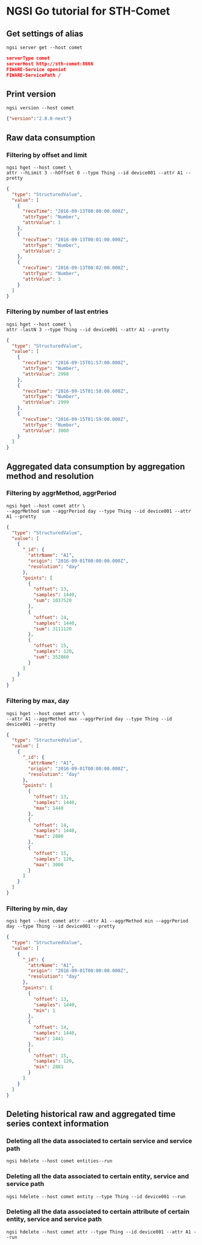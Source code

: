 # NGSI Go tutorial for STH-Comet

## Get settings of alias

```console
ngsi server get --host comet
```

```json
serverType comet
serverHost http://sth-comet:8666
FIWARE-Service openiot
FIWARE-ServicePath /
```

## Print version

```
ngsi version --host comet
```

```json
{"version":"2.8.0-next"}
```

## Raw data consumption

### Filtering by offset and limit

```console
ngsi hget --host comet \
attr --hLimit 3 --hOffset 0 --type Thing --id device001 --attr A1 --pretty
```

```json
{
  "type": "StructuredValue",
  "value": [
    {
      "recvTime": "2016-09-13T00:00:00.000Z",
      "attrType": "Number",
      "attrValue": 1
    },
    {
      "recvTime": "2016-09-13T00:01:00.000Z",
      "attrType": "Number",
      "attrValue": 2
    },
    {
      "recvTime": "2016-09-13T00:02:00.000Z",
      "attrType": "Number",
      "attrValue": 3
    }
  ]
}
```

### Filtering by number of last entries

```console
ngsi hget --host comet \
attr -lastN 3 --type Thing --id device001 --attr A1 --pretty
```

```json
{
  "type": "StructuredValue",
  "value": [
    {
      "recvTime": "2016-09-15T01:57:00.000Z",
      "attrType": "Number",
      "attrValue": 2998
    },
    {
      "recvTime": "2016-09-15T01:58:00.000Z",
      "attrType": "Number",
      "attrValue": 2999
    },
    {
      "recvTime": "2016-09-15T01:59:00.000Z",
      "attrType": "Number",
      "attrValue": 3000
    }
  ]
}
```
## Aggregated data consumption by aggregation method and resolution

### Filtering by aggrMethod, aggrPeriod

```console
ngsi hget --host comet attr \
--aggrMethod sum --aggrPeriod day --type Thing --id device001 --attr A1 --pretty
```

```json
{
  "type": "StructuredValue",
  "value": [
    {
      "_id": {
        "attrName": "A1",
        "origin": "2016-09-01T00:00:00.000Z",
        "resolution": "day"
      },
      "points": [
        {
          "offset": 13,
          "samples": 1440,
          "sum": 1037520
        },
        {
          "offset": 14,
          "samples": 1440,
          "sum": 3111120
        },
        {
          "offset": 15,
          "samples": 120,
          "sum": 352860
        }
      ]
    }
  ]
}
```

### Filtering by max, day

```console
ngsi hget --host comet attr \
--attr A1 --aggrMethod max --aggrPeriod day --type Thing --id device001 --pretty
```

```json
{
  "type": "StructuredValue",
  "value": [
    {
      "_id": {
        "attrName": "A1",
        "origin": "2016-09-01T00:00:00.000Z",
        "resolution": "day"
      },
      "points": [
        {
          "offset": 13,
          "samples": 1440,
          "max": 1440
        },
        {
          "offset": 14,
          "samples": 1440,
          "max": 2880
        },
        {
          "offset": 15,
          "samples": 120,
          "max": 3000
        }
      ]
    }
  ]
}
```

### Filtering by min, day

```console
ngsi hget --host comet attr --attr A1 --aggrMethod min --aggrPeriod day --type Thing --id device001 --pretty
```

```json
{
  "type": "StructuredValue",
  "value": [
    {
      "_id": {
        "attrName": "A1",
        "origin": "2016-09-01T00:00:00.000Z",
        "resolution": "day"
      },
      "points": [
        {
          "offset": 13,
          "samples": 1440,
          "min": 1
        },
        {
          "offset": 14,
          "samples": 1440,
          "min": 1441
        },
        {
          "offset": 15,
          "samples": 120,
          "min": 2881
        }
      ]
    }
  ]
}
```

## Deleting historical raw and aggregated time series context information

### Deleting all the data associated to certain service and service path

```
ngsi hdelete --host comet entities--run
```

### Deleting all the data associated to certain entity, service and service path

```
ngsi hdelete --host comet entity --type Thing --id device001 --run
```

### Deleting all the data associated to certain attribute of certain entity, service and service path

```
ngsi hdelete --host comet attr --type Thing --id device001 --attr A1 --run
```
